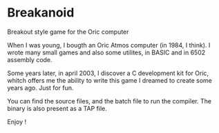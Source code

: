 # Breakanoid
Breakout style game for the Oric computer

When I was young, I bougth an Oric Atmos computer (in 1984, I think). I wrote many small games and also some utilites, in BASIC and in 6502 assembly code.

Some years later, in april 2003, I discover a C development kit for Oric, whitch offers me the ability to write this game I dreamed to create some years ago. Just for fun.

You can find the source files, and the batch file to run the compiler. The binary is also present as a TAP file.

Enjoy !
